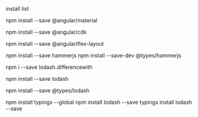 ﻿install list

npm install --save @angular/material

npm install --save @angular/cdk


npm install --save @angular/flex-layout

npm install --save hammerjs 
npm install --save-dev @types/hammerjs

npm i --save lodash.differencewith

npm install --save lodash

npm install --save @types/lodash

npm install typings --global
npm install lodash --save 
typings install lodash --save